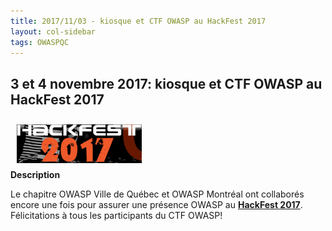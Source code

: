 ```yaml
---
title: 2017/11/03 - kiosque et CTF OWASP au HackFest 2017
layout: col-sidebar
tags: OWASPQC
---
```


## 3 et 4 novembre 2017: kiosque et CTF OWASP au HackFest 2017

<img align="left" style="padding: 10px;"  src="../../assets/images/Hackfest2017_small.png" /> 

<br>
<br>
<br><br>

**Description**

Le chapitre OWASP Ville de Québec et OWASP Montréal ont collaborés
encore une fois pour assurer une présence OWASP au
**[HackFest 2017](http://www.hackfest.ca)**. Félicitations à tous les
participants du CTF OWASP\!

